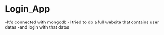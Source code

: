 # Login_App

-It's connected with mongodb 
-I tried to do a full website that contains user datas 
-and login with that datas
